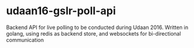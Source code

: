 # udaan16-gslr-poll-api
Backend API for live polling to be conducted during Udaan 2016. Written in golang, using redis as backend store, and websockets for bi-directional communication
